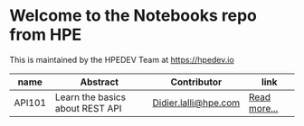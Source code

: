 # Welcome to the Notebooks repo from HPE

This is maintained by the HPEDEV Team at https://hpedev.io

| name     | Abstract     | Contributor    | link|
| ---------| -------------| ---------------| ----- |              
| API101 | Learn the basics about REST API | Didier.lalli@hpe.com | [Read more...](API101/README.md)|


